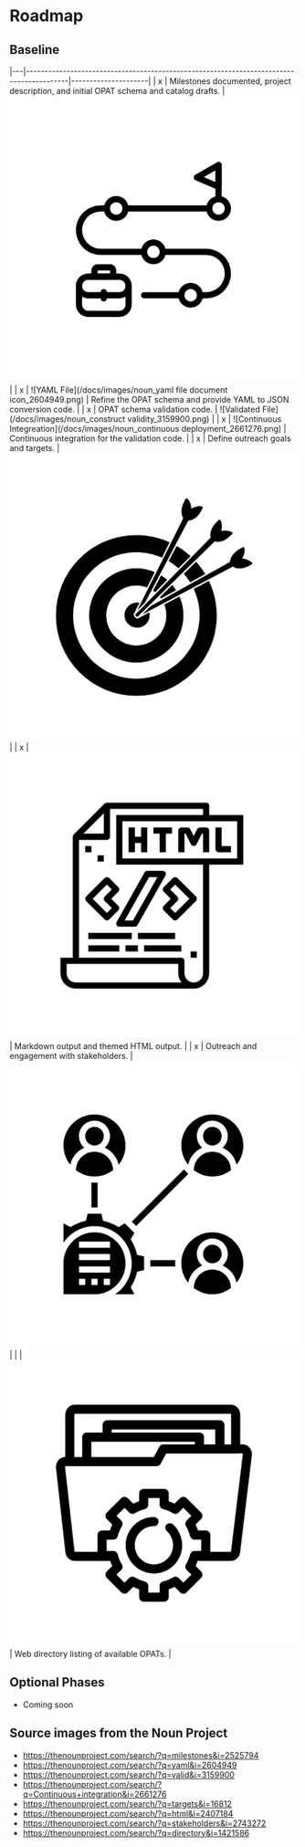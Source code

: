 # Roadmap

## Baseline

|---|-----------------------------------------------------------------------------------------|---------------------|
| x | Milestones documented, project description, and initial OPAT schema and catalog drafts. | ![Milestones](/docs/images/noun_milestone_2525794.png) |
| x | ![YAML File](/docs/images/noun_yaml file document icon_2604949.png)           | Refine the OPAT schema and provide YAML to JSON conversion code. |
| x | OPAT schema validation code.               | ![Validated File](/docs/images/noun_construct validity_3159900.png)                                 |
| x | ![Continuous Integreation](/docs/images/noun_continuous deployment_2661276.png)             | Continuous integration for the validation code.    |
| x | Define outreach goals and targets.         | ![Targets](/docs/images/noun_Target_16812.png)                                                      |
| x | ![Markdown](/docs/images/noun_html_2407184.png)                                           | Markdown output and themed HTML output.              |
| x | Outreach and engagement with stakeholders. | ![Stakeholders](/docs/images/noun_Stakeholders_2743272.png)                                         |
|   | ![Directory tool](/docs/images/noun_directory_1421586.png)                              | Web directory listing of available OPATs.              |


##  Optional Phases

- Coming soon


## Source images from the Noun Project
- https://thenounproject.com/search/?q=milestones&i=2525794
- https://thenounproject.com/search/?q=yaml&i=2604949
- https://thenounproject.com/search/?q=valid&i=3159900
- https://thenounproject.com/search/?q=Continuous+integration&i=2661276
- https://thenounproject.com/search/?q=targets&i=16812
- https://thenounproject.com/search/?q=html&i=2407184
- https://thenounproject.com/search/?q=stakeholders&i=2743272
- https://thenounproject.com/search/?q=directory&i=1421586
